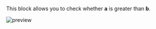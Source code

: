 This block allows you to check whether **a** is greater than **b**.

![preview](/images/expressions/greaterThan-en.png)